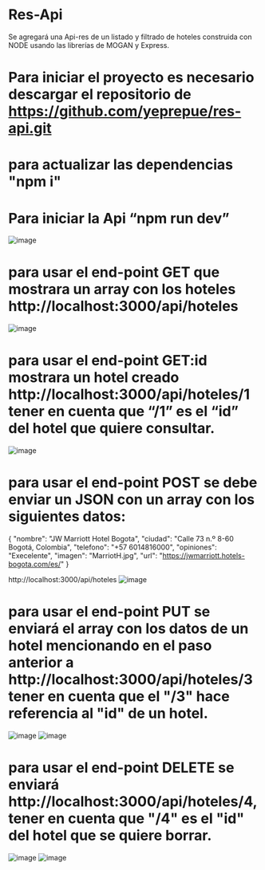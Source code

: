 # Res-Api

Se agregará una Api-res de un listado y filtrado de hoteles construida con NODE usando las librerías de MOGAN y Express. 

# Para iniciar el proyecto es necesario descargar el repositorio de https://github.com/yeprepue/res-api.git

#  para actualizar las dependencias "npm i"

# Para iniciar la Api “npm run dev”
![image](https://github.com/yeprepue/res-api/assets/43614257/f33c76cf-574a-48f8-8a90-a070fe41d047)

# para usar el end-point GET que mostrara un array con los hoteles http://localhost:3000/api/hoteles
![image](https://github.com/yeprepue/res-api/assets/43614257/c66362d7-b043-43b7-9b19-acf91ea98c68)

# para usar el end-point GET:id mostrara un hotel creado http://localhost:3000/api/hoteles/1 tener en cuenta que “/1” es el “id” del hotel que quiere consultar.

![image](https://github.com/yeprepue/res-api/assets/43614257/f6f04360-27f0-4dbf-aa43-030c26660e06)

# para usar el end-point POST se debe enviar un JSON con un array con los siguientes datos:
{
    "nombre": "JW Marriott Hotel Bogota",
    "ciudad": "Calle 73 n.º 8-60 Bogotá, Colombia",
    "telefono": "+57 6014816000",
    "opiniones": "Execelente",
    "imagen": "MarriotH.jpg",
    "url": "https://jwmarriott.hotels-bogota.com/es/"
  }
  
  http://localhost:3000/api/hoteles
![image](https://github.com/yeprepue/res-api/assets/43614257/1ed27ca2-1119-4947-b601-290ee59997a4)



# para usar el end-point PUT se enviará el array con los datos de un hotel mencionando en el paso anterior a http://localhost:3000/api/hoteles/3 tener en cuenta que el "/3" hace referencia al "id" de un hotel. 
![image](https://github.com/yeprepue/res-api/assets/43614257/609c8578-1284-45fa-83a1-fe4dc8d02bab)
![image](https://github.com/yeprepue/res-api/assets/43614257/1e598d6e-792e-4d8a-b6f0-ab400e33f6f7)


# para usar el end-point DELETE se enviará http://localhost:3000/api/hoteles/4, tener en cuenta que "/4" es el "id" del hotel que se quiere borrar.


![image](https://github.com/yeprepue/res-api/assets/43614257/c4fb32cc-102e-4697-a6ca-da39d3f781cd)
![image](https://github.com/yeprepue/res-api/assets/43614257/5e682abe-52ce-424c-892f-e009746a8e40)



